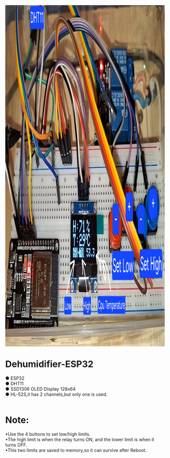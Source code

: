 <img align="center" width="1731" height="1080" src="https://raw.githubusercontent.com/AM71113363/Dehumidifier-ESP32/master/info.jpg">
<br>

# Dehumidifier-ESP32<br>
● ESP32<br>
● DHT11<br>
● SSD1306 OLED Display 128x64<br>
● HL-52S,it has 2 channels,but only one is used.<br><br>
# Note:<br>
•Use the 4 buttons to set low/high limits.<br>
•The high limit is when the relay turns ON, and the lower limit is when it turns OFF.<br>
•This two limits are saved to memory,so it can survive after Reboot.<br>

